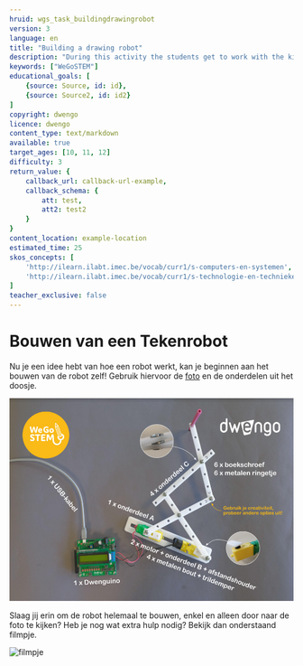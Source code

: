 ```yaml
---
hruid: wgs_task_buildingdrawingrobot
version: 3
language: en
title: "Building a drawing robot"
description: "During this activity the students get to work with the kit as they assemble the robot arm."
keywords: ["WeGoSTEM"]
educational_goals: [
    {source: Source, id: id}, 
    {source: Source2, id: id2}
]
copyright: dwengo
licence: dwengo
content_type: text/markdown
available: true
target_ages: [10, 11, 12]
difficulty: 3
return_value: {
    callback_url: callback-url-example,
    callback_schema: {
        att: test,
        att2: test2
    }
}
content_location: example-location
estimated_time: 25
skos_concepts: [
    'http://ilearn.ilabt.imec.be/vocab/curr1/s-computers-en-systemen', 
    'http://ilearn.ilabt.imec.be/vocab/curr1/s-technologie-en-technieken'
]
teacher_exclusive: false
---
```


# Bouwen van een Tekenrobot

Nu je een idee hebt van hoe een robot werkt, kan je beginnen aan het bouwen van de robot zelf! Gebruik hiervoor de [foto](images/Voorbeeld.pdf "afgewerkte robot") en de onderdelen uit het doosje.

![](images/Voorbeeld.png "afgewerkte robot")

Slaag jij erin om de robot helemaal te bouwen, enkel en alleen door naar de foto te kijken? Heb je nog wat extra hulp nodig? Bekijk dan onderstaand filmpje.

![filmpje](@youtube/https://www.youtube.com/embed/BilJBKQ4V0Y "Bouwen van een tekenrobot")

